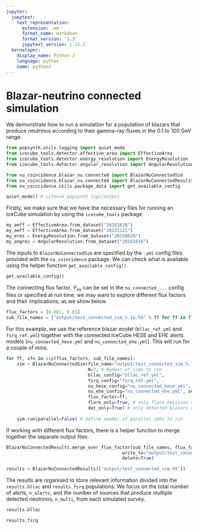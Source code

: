 ```yaml
---
jupyter:
  jupytext:
    text_representation:
      extension: .md
      format_name: markdown
      format_version: '1.3'
      jupytext_version: 1.11.2
  kernelspec:
    display_name: Python 3
    language: python
    name: python3
---
```


# Blazar-neutrino connected simulation 

We demonstrate how to run a simulation for a population of blazars that produce neutrinos according to their gamma-ray fluxes in the 0.1 to 100 GeV range.

```python
from popsynth.utils.logging import quiet_mode
from icecube_tools.detector.effective_area import EffectiveArea
from icecube_tools.detector.energy_resolution import EnergyResolution
from icecube_tools.detector.angular_resolution import AngularResolution

from nu_coincidence.blazar_nu.connected import BlazarNuConnectedSim
from nu_coincidence.blazar_nu.connected import BlazarNuConnectedResults
from nu_coincidence.utils.package_data import get_available_config

quiet_mode() # silence popsynth logs/output
```

Firstly, we make sure that we have the necessary files for running an IceCube simulation by using the `icecube_tools` package

```python
my_aeff = EffectiveArea.from_dataset("20181018")
my_aeff = EffectiveArea.from_dataset("20131121")
my_eres = EnergyResolution.from_dataset("20150820")
my_angres = AngularResolution.from_dataset("20181018")
```

The inputs to `BlazarNuConnectedSim` are specified by the `.yml` config files provided with the `nu_coincidence` package. We can check what is available using the helper function `get_available_config()`. 

```python
get_available_config()
```

The connecting flux factor, $Y_{\nu\gamma}$ can be set in the `nu_connected_...` config files or specified at run time. we may want to explore different flux factors and their implications, as we show below.

```python
flux_factors = [0.001, 0.01]
sub_file_names = ["output/test_connected_sim_%.1e.h5" % ff for ff in flux_factors]
```

For this example, we use the reference blazar model (`bllac_ref.yml` and `fsrq_ref.yml`) together with the connected IceCube HESE and EHE alerts models (`nu_connected_hese.yml` and `nu_connected_ehe.yml`). This will run for a couple of mins.

```python
for ff, sfn in zip(flux_factors, sub_file_names):
    sim = BlazarNuConnectedSim(file_name="output/test_connected_sim_%.1e.h5" % ff, 
                               N=2, # Number of sims to run
                               bllac_config="bllac_ref.yml",
                               fsrq_config="fsrq_ref.yml", 
                               nu_hese_config="nu_connected_hese.yml", 
                               nu_ehe_config="nu_connected_ehe.yml", seed=42, 
                               flux_factor=ff, 
                               flare_only=True, # only flare emission contributes
                               det_only=True) # only detected blazars contribute
    
    sim.run(parallel=False) # define number of parallel jobs to run
```

If working with different flux factors, there is a helper function to merge together the separate output files.

```python
BlazarNuConnectedResults.merge_over_flux_factor(sub_file_names, flux_factors,
                                            write_to="output/test_connected_sim.h5",
                                            delete=True)

results = BlazarNuConnectedResults(["output/test_connected_sim.h5"])
```

The results are organised to store relevant information divided into the `results.bllac` and `results.fsrq` populations. We focus on the total number of alerts, `n_alerts`, and the number of sources that produce multiple detected neutrinos, `n_multi`, from each simulated survey.

```python
results.bllac
```

```python
results.fsrq
```

```python

```
